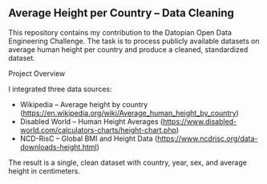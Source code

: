 ## Average Height per Country – Data Cleaning

This repository contains my contribution to the Datopian Open Data Engineering Challenge. The task is to process publicly available datasets on average human height per country and produce a cleaned, standardized dataset.

Project Overview

I integrated three data sources:
* Wikipedia – Average height by country (https://en.wikipedia.org/wiki/Average_human_height_by_country)
* Disabled World – Human Height Averages (https://www.disabled-world.com/calculators-charts/height-chart.php)
* NCD-RisC – Global BMI and Height Data (https://www.ncdrisc.org/data-downloads-height.html)


The result is a single, clean dataset with country, year, sex, and average height in centimeters.
